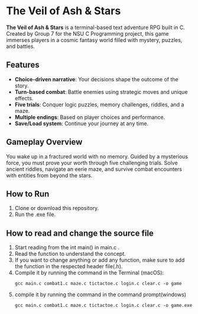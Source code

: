 # The Veil of Ash & Stars

**The Veil of Ash & Stars** is a terminal-based text adventure RPG built in C. Created by Group 7 for the NSU C Programming project, this game immerses players in a cosmic fantasy world filled with mystery, puzzles, and battles.

## Features

- **Choice-driven narrative**: Your decisions shape the outcome of the story.
- **Turn-based combat**: Battle enemies using strategic moves and unique effects.
- **Five trials**: Conquer logic puzzles, memory challenges, riddles, and a maze.
- **Multiple endings**: Based on player choices and performance.
- **Save/Load system**: Continue your journey at any time.

## Gameplay Overview

You wake up in a fractured world with no memory. Guided by a mysterious force, you must prove your worth through five challenging trials. Solve ancient riddles, navigate an eerie maze, and survive combat encounters with entities from beyond the stars.

## How to Run

1. Clone or download this repository.
2. Run the .exe file.

## How to read and change the source file

1. Start reading from the int main() in main.c .
2. Read the function to understand the concept.
3. If you want to change anything or add any function, make sure to add the function in the respected header file(.h).
4. Compile it by running the command in the Terminal (macOS):
   ```
   gcc main.c combat1.c maze.c tictactoe.c login.c clear.c -o game
   ```
5. compile it by running the command in the command prompt(windows)
    ```
    gcc main.c combat1.c maze.c tictactoe.c login.c clear.c -o game.exe
    ```
    
   
